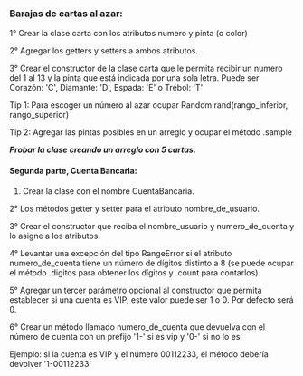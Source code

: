 ### Barajas de cartas al azar:

1° Crear la clase carta con los atributos numero y pinta (o color)

2° Agregar los getters y setters a ambos atributos.

3° Crear el constructor de la clase carta que le permita recibir un numero del 1 al 13 y la pinta que
está indicada por una sola letra. Puede ser Corazón: 'C', Diamante: 'D', Espada: 'E' o Trébol:
'T'

Tip 1: Para escoger un número al azar ocupar Random.rand(rango_inferior,
rango_superior)

Tip 2: Agregar las pintas posibles en un arreglo y ocupar el método .sample

***Probar la clase creando un arreglo con 5 cartas.***

#### Segunda parte, Cuenta Bancaria:

1. Crear la clase con el nombre CuentaBancaria.

2° Los métodos getter y setter para el atributo nombre_de_usuario.

3° Crear el constructor que reciba el nombre_usuario y numero_de_cuenta y lo asigne a los
atributos.

4° Levantar una excepción del tipo RangeError si el atributo numero_de_cuenta tiene un número
de dígitos distinto a 8 (se puede ocupar el método .digitos para obtener los dígitos y .count para
contarlos).

5° Agregar un tercer parámetro opcional al constructor que permita establecer si una cuenta es VIP, este valor puede ser 1 o 0. Por defecto será 0.

6° Crear un método llamado numero_de_cuenta que devuelva con el número de cuenta con un
prefijo '1-' si es vip y '0-' si no lo es. 

Ejemplo: si la cuenta es VIP y el número 00112233, el
método debería devolver '1-00112233'
